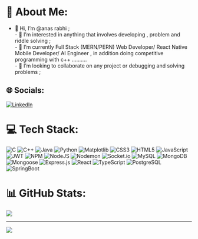 # 💫 About Me:
- 👋 Hi, I’m @anas rabhi ;<br>- 👀 I’m interested in anything that involves developing , problem and riddle solving ;<br>- 🌱 I’m currently Full Stack (MERN/PERN) Web Developer/ React Native Mobile Developer/ AI Engineer   , in addition doing competitive programming with c++ ..........<br>- 💞️ I’m looking to collaborate on any  project or debugging and solving problems ;


## 🌐 Socials:
[![LinkedIn](https://img.shields.io/badge/LinkedIn-%230077B5.svg?logo=linkedin&logoColor=white)](https://www.linkedin.com/in/anas-rabhi-348123244) 

# 💻 Tech Stack:
![C](https://img.shields.io/badge/c-%2300599C.svg?style=for-the-badge&logo=c&logoColor=white) 
![C++](https://img.shields.io/badge/c++-%2300599C.svg?style=for-the-badge&logo=c%2B%2B&logoColor=white) 
![Java](https://img.shields.io/badge/java-%23ED8B00.svg?style=for-the-badge&logo=openjdk&logoColor=white)
![Python](https://img.shields.io/badge/python-3670A0?style=for-the-badge&logo=python&logoColor=ffdd54)
![Matplotlib](https://img.shields.io/badge/Matplotlib-%23ffffff.svg?style=for-the-badge&logo=Matplotlib&logoColor=black)
![CSS3](https://img.shields.io/badge/css3-%231572B6.svg?style=for-the-badge&logo=css3&logoColor=white)
![HTML5](https://img.shields.io/badge/html5-%23E34F26.svg?style=for-the-badge&logo=html5&logoColor=white)
![JavaScript](https://img.shields.io/badge/javascript-%23323330.svg?style=for-the-badge&logo=javascript&logoColor=%23F7DF1E)
![JWT](https://img.shields.io/badge/JWT-black?style=for-the-badge&logo=JSON%20web%20tokens)
![NPM](https://img.shields.io/badge/NPM-%23CB3837.svg?style=for-the-badge&logo=npm&logoColor=white) 
![NodeJS](https://img.shields.io/badge/node.js-6DA55F?style=for-the-badge&logo=node.js&logoColor=white) 
![Nodemon](https://img.shields.io/badge/NODEMON-%23323330.svg?style=for-the-badge&logo=nodemon&logoColor=%BBDEAD)
![Socket.io](https://img.shields.io/badge/Socket.io-black?style=for-the-badge&logo=socket.io&badgeColor=010101)
![MySQL](https://img.shields.io/badge/mysql-%2300000f.svg?style=for-the-badge&logo=mysql&logoColor=white)
![MongoDB](https://img.shields.io/badge/MongoDB-%234ea94b.svg?style=for-the-badge&logo=mongodb&logoColor=white) 
![Mongoose](https://img.shields.io/badge/mongoose-%23323330.svg?style=for-the-badge&logo=mongoose&logoColor=890000)
![Express.js](https://img.shields.io/badge/express.js-%23404d59.svg?style=for-the-badge&logo=express&logoColor=%2361DAFB) 
![React](https://img.shields.io/badge/react-%23323330.svg?style=for-the-badge&logo=react&logoColor=0096FF) 
![TypeScript](https://img.shields.io/badge/TypeScript-3178C6?style=for-the-badge&logo=typescript&logoColor=white) 
![PostgreSQL](https://img.shields.io/badge/postgresql-4169e1?style=for-the-badge&logo=postgresql&logoColor=white) 
![SpringBoot](https://img.shields.io/badge/SpringBoot-6DB33F?style=for-the-badge&logo=SpringBoot&logoColor=white) 

# 📊 GitHub Stats:
![](https://github-readme-streak-stats.herokuapp.com/?user=annous246&theme=dark&hide_border=false)<br/>

---
[![](https://visitcount.itsvg.in/api?id=annous246&icon=0&color=0)](https://visitcount.itsvg.in)

<!-- Proudly created with GPRM ( https://gprm.itsvg.in ) -->
